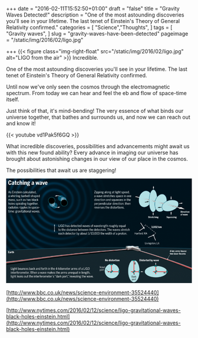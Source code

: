 +++
date = "2016-02-11T15:52:50+01:00"
draft = "false"
title = "Gravity Waves Detected!"
description = "One of the most astounding discoveries you'll see in your lifetime. The last tenet of Einstein's Theory of General Relativity confirmed."
categories = [
  "Science","Thoughts",
]
tags = [
  "Gravity waves",
]
slug = "gravity-waves-have-been-detected"
pageimage = "/static/img/2016/02/ligo.jpg"

+++
{{< figure class="img-right-float" src="/static/img/2016/02/ligo.jpg" alt="LIGO from the air" >}}
Incredible.

One of the most astounding discoveries you'll see in your lifetime. The last tenet of Einstein's Theory of General Relativity confirmed. 

Until now we've only seen the cosmos through the electromagnetic spectrum. From today we can hear and feel the eb and flow of space-time itself. 

Just think of that, it's mind-bending! The very essence of what binds our universe together, that bathes and surrounds us, and now we can reach out and know it!

<!--more-->

{{< youtube vd1Pak5f6GQ >}}

What incredible discoveries, possibilities and advancements might await us with this new found ability? Every advance in imaging our universe has brought about astonishing changes in our view of our place in the cosmos.

The possibilities that await us are staggering!

![Ligo, how to catch a wave infographic](/static/img/2016/02/60212_LIGO_web.png)

[http://www.bbc.co.uk/news/science-environment-35524440](http://www.bbc.co.uk/news/science-environment-35524440)

[http://www.nytimes.com/2016/02/12/science/ligo-gravitational-waves-black-holes-einstein.html](http://www.nytimes.com/2016/02/12/science/ligo-gravitational-waves-black-holes-einstein.html)
